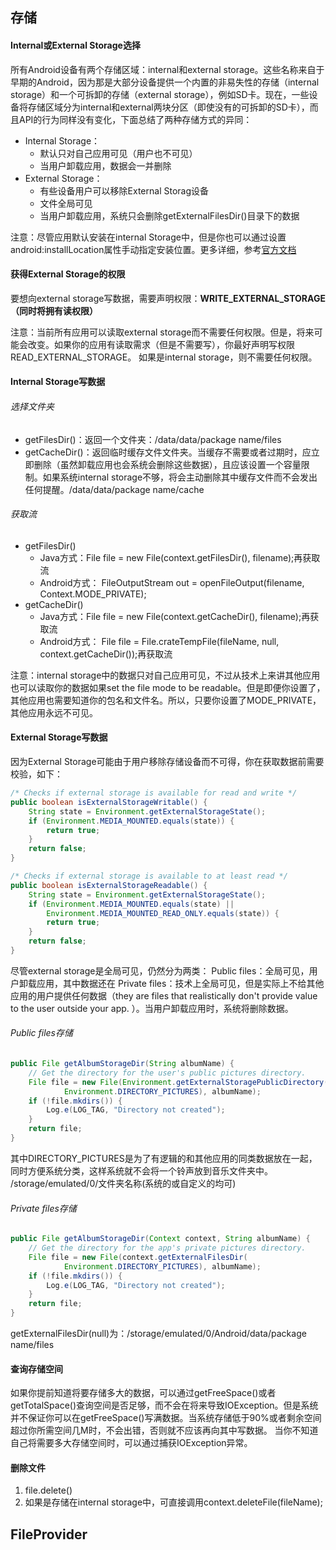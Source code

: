 ## 存储

#### Internal或External Storage选择
所有Android设备有两个存储区域：internal和external storage。这些名称来自于早期的Android，因为那是大部分设备提供一个内置的非易失性的存储（internal storage）和一个可拆卸的存储（external storage），例如SD卡。现在，一些设备将存储区域分为internal和external两块分区（即使没有的可拆卸的SD卡），而且API的行为同样没有变化，下面总结了两种存储方式的异同：
- Internal Storage：
   - 默认只对自己应用可见（用户也不可见）
   - 当用户卸载应用，数据会一并删除
- External Storage：
   - 有些设备用户可以移除External Storag设备
   - 文件全局可见
   - 当用户卸载应用，系统只会删除getExternalFilesDir()目录下的数据

注意：尽管应用默认安装在internal Storage中，但是你也可以通过设置android:installLocation属性手动指定安装位置。更多详细，参考[官方文档](http://developer.android.com/guide/topics/data/install-location.html)

#### 获得External Storage的权限
要想向external storage写数据，需要声明权限：**WRITE_EXTERNAL_STORAGE（同时将拥有读权限）**

注意：当前所有应用可以读取external storage而不需要任何权限。但是，将来可能会改变。如果你的应用有读取需求（但是不需要写），你最好声明写权限READ_EXTERNAL_STORAGE。
如果是internal storage，则不需要任何权限。

#### Internal Storage写数据
###### 选择文件夹
- getFilesDir()：返回一个文件夹：/data/data/package name/files
- getCacheDir()：返回临时缓存文件文件夹。当缓存不需要或者过期时，应立即删除（虽然卸载应用也会系统会删除这些数据），且应该设置一个容量限制。如果系统internal storage不够，将会主动删除其中缓存文件而不会发出任何提醒。/data/data/package name/cache
###### 获取流
- getFilesDir()
   - Java方式：File file = new File(context.getFilesDir(), filename);再获取流
   - Android方式：
FileOutputStream out = openFileOutput(filename, Context.MODE_PRIVATE);
- getCacheDir()
   - Java方式：File file = new File(context.getCacheDir(), filename);再获取流
   - Android方式：
File file = File.crateTempFile(fileName, null, context.getCacheDir());再获取流

注意：internal storage中的数据只对自己应用可见，不过从技术上来讲其他应用也可以读取你的数据如果set the file mode to be readable。但是即便你设置了，其他应用也需要知道你的包名和文件名。所以，只要你设置了MODE_PRIVATE，其他应用永远不可见。

#### External Storage写数据
因为External Storage可能由于用户移除存储设备而不可得，你在获取数据前需要校验，如下：
```java
/* Checks if external storage is available for read and write */
public boolean isExternalStorageWritable() {
    String state = Environment.getExternalStorageState();
    if (Environment.MEDIA_MOUNTED.equals(state)) {
        return true;
    }
    return false;
}

/* Checks if external storage is available to at least read */
public boolean isExternalStorageReadable() {
    String state = Environment.getExternalStorageState();
    if (Environment.MEDIA_MOUNTED.equals(state) ||
        Environment.MEDIA_MOUNTED_READ_ONLY.equals(state)) {
        return true;
    }
    return false;
}
```
尽管external storage是全局可见，仍然分为两类：
Public files：全局可见，用户卸载应用，其中数据还在
Private files：技术上全局可见，但是实际上不给其他应用的用户提供任何数据（they are files that realistically don't provide value to the user outside your app. ）。当用户卸载应用时，系统将删除数据。

###### Public files存储
```java
public File getAlbumStorageDir(String albumName) {
    // Get the directory for the user's public pictures directory. 
    File file = new File(Environment.getExternalStoragePublicDirectory(
            Environment.DIRECTORY_PICTURES), albumName);
    if (!file.mkdirs()) {
        Log.e(LOG_TAG, "Directory not created");
    }
    return file;
}
```
其中DIRECTORY_PICTURES是为了有逻辑的和其他应用的同类数据放在一起，同时方便系统分类，这样系统就不会将一个铃声放到音乐文件夹中。
/storage/emulated/0/文件夹名称(系统的或自定义的均可)

###### Private files存储
```java
public File getAlbumStorageDir(Context context, String albumName) {
    // Get the directory for the app's private pictures directory. 
    File file = new File(context.getExternalFilesDir(
            Environment.DIRECTORY_PICTURES), albumName);
    if (!file.mkdirs()) {
        Log.e(LOG_TAG, "Directory not created");
    }
    return file;
}
```
getExternalFilesDir(null)为：/storage/emulated/0/Android/data/package name/files

#### 查询存储空间
如果你提前知道将要存储多大的数据，可以通过getFreeSpace()或者getTotalSpace()查询空间是否足够，而不会在将来导致IOException。但是系统并不保证你可以在getFreeSpace()写满数据。当系统存储低于90%或者剩余空间超过你所需空间几M时，不会出错，否则就不应该再向其中写数据。
当你不知道自己将需要多大存储空间时，可以通过捕获IOException异常。

#### 删除文件
1. file.delete()
2. 如果是存储在internal storage中，可直接调用context.deleteFile(fileName);


## FileProvider